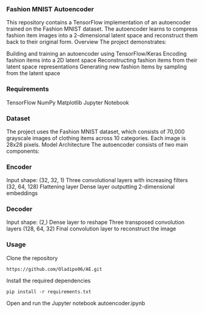 ### Fashion MNIST Autoencoder
This repository contains a TensorFlow implementation of an autoencoder trained on the Fashion MNIST dataset. The autoencoder learns to compress fashion item images into a 2-dimensional latent space and reconstruct them back to their original form.
Overview
The project demonstrates:

Building and training an autoencoder using TensorFlow/Keras
Encoding fashion items into a 2D latent space
Reconstructing fashion items from their latent space representations
Generating new fashion items by sampling from the latent space

### Requirements

TensorFlow
NumPy
Matplotlib
Jupyter Notebook

### Dataset
The project uses the Fashion MNIST dataset, which consists of 70,000 grayscale images of clothing items across 10 categories. Each image is 28x28 pixels.
Model Architecture
The autoencoder consists of two main components:
### Encoder

Input shape: (32, 32, 1)
Three convolutional layers with increasing filters (32, 64, 128)
Flattening layer
Dense layer outputting 2-dimensional embeddings

### Decoder

Input shape: (2,)
Dense layer to reshape
Three transposed convolution layers (128, 64, 32)
Final convolution layer to reconstruct the image

### Usage

Clone the repository
```
https://github.com/Oladipo06/AE.git
```
Install the required dependencies
```
pip install -r requirements.txt
```
Open and run the Jupyter notebook autoencoder.ipynb

